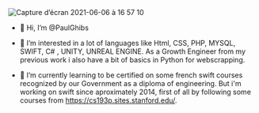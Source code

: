 <img  alt="Capture d’écran 2021-06-06 à 16 57 10" src="https://user-images.githubusercontent.com/7050604/120929296-ce40d600-c6e8-11eb-9fb8-a740a643e54d.png" style="max-width:70%;">
 
- 👋 Hi, I’m @PaulGhibs

- 👀 I’m interested in a lot of languages like Html, CSS, PHP, MYSQL, SWIFT, C# , UNITY, UNREAL ENGINE.
As a Growth Engineer from my previous work i also have a bit of basics in Python for webscrapping.
- 🌱 I’m currently learning to be certified on some french swift courses recognized by our Government as a diploma of engineering. 
But i'm working on swift since aproximately 2014, first of all by following some courses from https://cs193p.sites.stanford.edu/.



<!---
PaulGhibs/PaulGhibs is a ✨ special ✨ repository because its `README.md` (this file) appears on your GitHub profile.
You can click the Preview link to take a look at your changes.
--->
